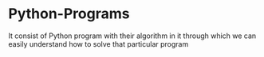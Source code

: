 # Python-Programs
It consist of Python program with their algorithm in it through which we can easily understand how to solve that particular program
